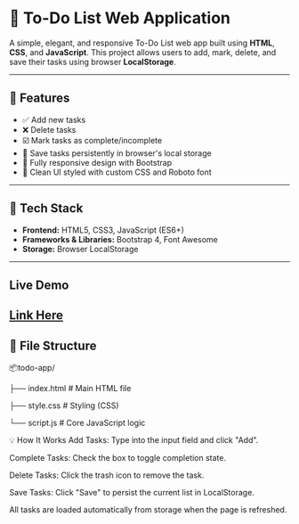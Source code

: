# 📝 To-Do List Web Application

A simple, elegant, and responsive To-Do List web app built using **HTML**, **CSS**, and **JavaScript**. This project allows users to add, mark, delete, and save their tasks using browser **LocalStorage**.

---

## 🚀 Features

- ✅ Add new tasks
- ❌ Delete tasks
- ☑️ Mark tasks as complete/incomplete
- 💾 Save tasks persistently in browser's local storage
- 📱 Fully responsive design with Bootstrap
- 🎨 Clean UI styled with custom CSS and Roboto font

---

## 🔧 Tech Stack

- **Frontend:** HTML5, CSS3, JavaScript (ES6+)
- **Frameworks & Libraries:** Bootstrap 4, Font Awesome
- **Storage:** Browser LocalStorage

---

## Live Demo

[Link Here](https://shiny-alfajores-f4b03e.netlify.app/)
---

## 📁 File Structure

📦todo-app/

├── index.html # Main HTML file

├── style.css # Styling (CSS)

└── script.js # Core JavaScript logic

💡 How It Works
Add Tasks: Type into the input field and click "Add".

Complete Tasks: Check the box to toggle completion state.

Delete Tasks: Click the trash icon to remove the task.

Save Tasks: Click "Save" to persist the current list in LocalStorage.

All tasks are loaded automatically from storage when the page is refreshed.

